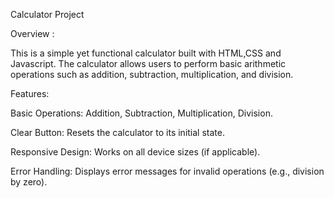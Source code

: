 Calculator Project

Overview :

This is a simple yet functional calculator built with HTML,CSS and Javascript. The calculator allows users to perform basic arithmetic operations such as addition, subtraction, multiplication, and division.

Features:

Basic Operations: Addition, Subtraction, Multiplication, Division.

Clear Button: Resets the calculator to its initial state.

Responsive Design: Works on all device sizes (if applicable).

Error Handling: Displays error messages for invalid operations (e.g., division by zero).

